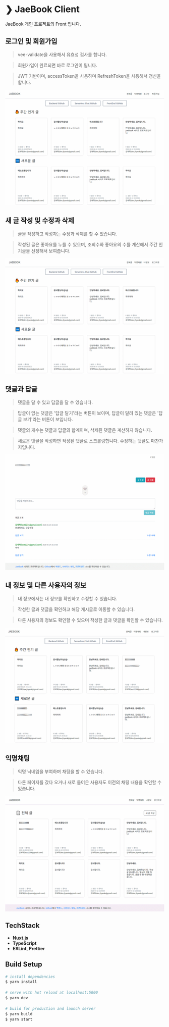 # ❯ JaeBook Client

JaeBook 개인 프로젝트의 Front 입니다.

## 로그인 및 회원가입

> vee-validate을 사용해서 유효성 검사를 합니다.

> 회원가입이 완료되면 바로 로그인이 됩니다.

> JWT 기반이며, accessToken을 사용하며 RefreshToken을 사용해서 갱신을 합니다.

![sign-in-and-sign-up](./readme/sign-in-and-sign-up.gif)

## 새 글 작성 및 수정과 삭제

> 글을 작성하고 작성자는 수정과 삭제를 할 수 있습니다.

> 작성된 글은 좋아요를 누를 수 있으며, 조회수와 좋아요의 수를 계산해서 주간 인기글을 선정해서 보여줍니다.

![create-post-and-comment](./readme/create-post-and-comment.gif)

## 댓글과 답글

> 댓글을 달 수 있고 답글을 달 수 있습니다.

> 답글이 없는 댓글은 '답글 달기'라는 버튼이 보이며, 답글이 달려 있는 댓글은 '답글 보기'라는 버튼이 보입니다.

> 댓글의 개수는 댓글과 답글의 합계이며, 삭제된 댓글은 계산하지 않습니다.

> 새로운 댓글을 작성하면 작성된 댓글로 스크롤링합니다. 수정하는 댓글도 마찬가지입니다.

![comment-system](./readme/comment-system.gif)

## 내 정보 및 다른 사용자의 정보

> 내 정보에서는 내 정보를 확인하고 수정할 수 있습니다.

> 작성한 글과 댓글을 확인하고 해당 게시글로 이동할 수 있습니다.

> 다른 사용자의 정보도 확인할 수 있으며 작성한 글과 댓글을 확인할 수 있습니다.

![mypage](./readme/mypage.gif)

## 익명채팅

> 익명 닉네임을 부여하며 채팅을 할 수 있습니다.

> 다른 페이지를 갔다 오거나 새로 들어온 사용자도 이전의 채팅 내용을 확인할 수 있습니다.

![chat](./readme/chat.gif)

## TechStack

- **Nuxt.js**
- **TypeScript**
- **ESLint, Prettier**

## Build Setup

``` bash
# install dependencies
$ yarn install

# serve with hot reload at localhost:5000
$ yarn dev

# build for production and launch server
$ yarn build
$ yarn start
```
